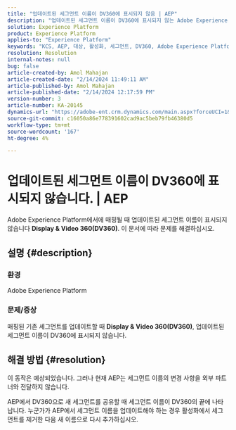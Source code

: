 ```yaml
---
title: "업데이트된 세그먼트 이름이 DV360에 표시되지 않음 | AEP"
description: "업데이트된 세그먼트 이름이 DV360에 표시되지 않는 Adobe Experience Platform 문제를 해결하십시오. 세그먼트를 제거하고 새 이름으로 다시 추가합니다."
solution: Experience Platform
product: Experience Platform
applies-to: "Experience Platform"
keywords: "KCS, AEP, 대상, 활성화, 세그먼트, DV360, Adobe Experience Platform"
resolution: Resolution
internal-notes: null
bug: false
article-created-by: Amol Mahajan
article-created-date: "2/14/2024 11:49:11 AM"
article-published-by: Amol Mahajan
article-published-date: "2/14/2024 12:17:59 PM"
version-number: 3
article-number: KA-20145
dynamics-url: "https://adobe-ent.crm.dynamics.com/main.aspx?forceUCI=1&pagetype=entityrecord&etn=knowledgearticle&id=ac18790e-2fcb-ee11-9079-6045bd006ce9"
source-git-commit: c16050a86e778391602cad9ac5beb79fb46380d5
workflow-type: tm+mt
source-wordcount: '167'
ht-degree: 4%

---
```


# 업데이트된 세그먼트 이름이 DV360에 표시되지 않습니다. | AEP


Adobe Experience Platform에서에 매핑될 때 업데이트된 세그먼트 이름이 표시되지 않습니다 <b>Display &amp; Video 360(DV360)</b>. 이 문서에 따라 문제를 해결하십시오.

## 설명 {#description}


### <b>환경</b>

Adobe Experience Platform



### <b>문제/증상</b>

매핑된 기존 세그먼트를 업데이트할 때 <b>Display &amp; Video 360(DV360)</b>, 업데이트된 세그먼트 이름이 DV360에 표시되지 않습니다.


## 해결 방법 {#resolution}


이 동작은 예상되었습니다. 그러나 현재 AEP는 세그먼트 이름의 변경 사항을 외부 파트너와 전달하지 않습니다.



AEP에서 DV360으로 새 세그먼트를 공유할 때 세그먼트 이름이 DV360의 끝에 나타납니다. 누군가가 AEP에서 세그먼트 이름을 업데이트해야 하는 경우 활성화에서 세그먼트를 제거한 다음 새 이름으로 다시 추가하십시오.
